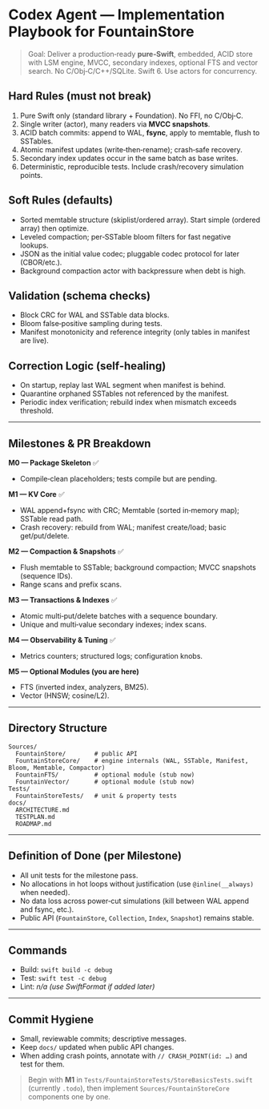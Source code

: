 
# Codex Agent — Implementation Playbook for FountainStore

> Goal: Deliver a production‑ready **pure‑Swift**, embedded, ACID store with
> LSM engine, MVCC, secondary indexes, optional FTS and vector search.
> No C/Obj‑C/C++/SQLite. Swift 6. Use actors for concurrency.

## Hard Rules (must not break)
1. Pure Swift only (standard library + Foundation). No FFI, no C/Obj‑C.
2. Single writer (actor), many readers via **MVCC snapshots**.
3. ACID batch commits: append to WAL, **fsync**, apply to memtable, flush to SSTables.
4. Atomic manifest updates (write‑then‑rename); crash‑safe recovery.
5. Secondary index updates occur in the same batch as base writes.
6. Deterministic, reproducible tests. Include crash/recovery simulation points.

## Soft Rules (defaults)
- Sorted memtable structure (skiplist/ordered array). Start simple (ordered array) then optimize.
- Leveled compaction; per‑SSTable bloom filters for fast negative lookups.
- JSON as the initial value codec; pluggable codec protocol for later (CBOR/etc.).
- Background compaction actor with backpressure when debt is high.

## Validation (schema checks)
- Block CRC for WAL and SSTable data blocks.
- Bloom false‑positive sampling during tests.
- Manifest monotonicity and reference integrity (only tables in manifest are live).

## Correction Logic (self‑healing)
- On startup, replay last WAL segment when manifest is behind.
- Quarantine orphaned SSTables not referenced by the manifest.
- Periodic index verification; rebuild index when mismatch exceeds threshold.

---

## Milestones & PR Breakdown

**M0 — Package Skeleton** ✅
- Compile‑clean placeholders; tests compile but are pending.

**M1 — KV Core** ✅
- WAL append+fsync with CRC; Memtable (sorted in‑memory map); SSTable read path.
- Crash recovery: rebuild from WAL; manifest create/load; basic get/put/delete.

**M2 — Compaction & Snapshots** ✅
- Flush memtable to SSTable; background compaction; MVCC snapshots (sequence IDs).
- Range scans and prefix scans.

**M3 — Transactions & Indexes** ✅
- Atomic multi‑put/delete batches with a sequence boundary.
- Unique and multi‑value secondary indexes; index scans.

**M4 — Observability & Tuning** ✅
- Metrics counters; structured logs; configuration knobs.

**M5 — Optional Modules (you are here)**
- FTS (inverted index, analyzers, BM25).
- Vector (HNSW; cosine/L2).

---

## Directory Structure

```
Sources/
  FountainStore/        # public API
  FountainStoreCore/    # engine internals (WAL, SSTable, Manifest, Bloom, Memtable, Compactor)
  FountainFTS/          # optional module (stub now)
  FountainVector/       # optional module (stub now)
Tests/
  FountainStoreTests/   # unit & property tests
docs/
  ARCHITECTURE.md
  TESTPLAN.md
  ROADMAP.md
```

---

## Definition of Done (per Milestone)

- All unit tests for the milestone pass.
- No allocations in hot loops without justification (use `@inline(__always)` when needed).
- No data loss across power‑cut simulations (kill between WAL append and fsync, etc.).
- Public API (`FountainStore`, `Collection`, `Index`, `Snapshot`) remains stable.

---

## Commands

- Build: `swift build -c debug`
- Test:  `swift test -c debug`
- Lint:  _n/a (use SwiftFormat if added later)_

---

## Commit Hygiene

- Small, reviewable commits; descriptive messages.
- Keep `docs/` updated when public API changes.
- When adding crash points, annotate with `// CRASH_POINT(id: …)` and test for them.

> Begin with **M1** in `Tests/FountainStoreTests/StoreBasicsTests.swift` (currently `.todo`),
> then implement `Sources/FountainStoreCore` components one by one.
